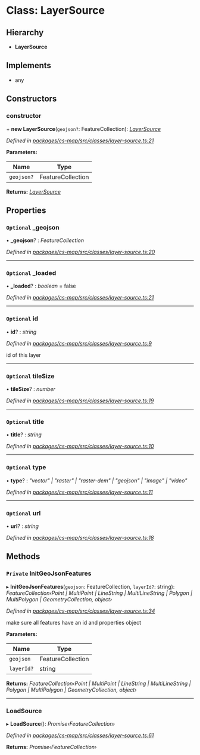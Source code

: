 # Class: LayerSource

## Hierarchy

* **LayerSource**

## Implements

* any

## Constructors

###  constructor

\+ **new LayerSource**(`geojson?`: FeatureCollection): *[LayerSource](_cs_map_src_classes_layer_source_.layersource.md)*

*Defined in [packages/cs-map/src/classes/layer-source.ts:21](https://github.com/TNOCS/csnext/blob/34474da7/packages/cs-map/src/classes/layer-source.ts#L21)*

**Parameters:**

Name | Type |
------ | ------ |
`geojson?` | FeatureCollection |

**Returns:** *[LayerSource](_cs_map_src_classes_layer_source_.layersource.md)*

## Properties

### `Optional` _geojson

• **_geojson**? : *FeatureCollection*

*Defined in [packages/cs-map/src/classes/layer-source.ts:20](https://github.com/TNOCS/csnext/blob/34474da7/packages/cs-map/src/classes/layer-source.ts#L20)*

___

### `Optional` _loaded

• **_loaded**? : *boolean* = false

*Defined in [packages/cs-map/src/classes/layer-source.ts:21](https://github.com/TNOCS/csnext/blob/34474da7/packages/cs-map/src/classes/layer-source.ts#L21)*

___

### `Optional` id

• **id**? : *string*

*Defined in [packages/cs-map/src/classes/layer-source.ts:9](https://github.com/TNOCS/csnext/blob/34474da7/packages/cs-map/src/classes/layer-source.ts#L9)*

id of this layer

___

### `Optional` tileSize

• **tileSize**? : *number*

*Defined in [packages/cs-map/src/classes/layer-source.ts:19](https://github.com/TNOCS/csnext/blob/34474da7/packages/cs-map/src/classes/layer-source.ts#L19)*

___

### `Optional` title

• **title**? : *string*

*Defined in [packages/cs-map/src/classes/layer-source.ts:10](https://github.com/TNOCS/csnext/blob/34474da7/packages/cs-map/src/classes/layer-source.ts#L10)*

___

### `Optional` type

• **type**? : *"vector" | "raster" | "raster-dem" | "geojson" | "image" | "video"*

*Defined in [packages/cs-map/src/classes/layer-source.ts:11](https://github.com/TNOCS/csnext/blob/34474da7/packages/cs-map/src/classes/layer-source.ts#L11)*

___

### `Optional` url

• **url**? : *string*

*Defined in [packages/cs-map/src/classes/layer-source.ts:18](https://github.com/TNOCS/csnext/blob/34474da7/packages/cs-map/src/classes/layer-source.ts#L18)*

## Methods

### `Private` InitGeoJsonFeatures

▸ **InitGeoJsonFeatures**(`geojson`: FeatureCollection, `layerId?`: string): *FeatureCollection‹Point | MultiPoint | LineString | MultiLineString | Polygon | MultiPolygon | GeometryCollection, object›*

*Defined in [packages/cs-map/src/classes/layer-source.ts:34](https://github.com/TNOCS/csnext/blob/34474da7/packages/cs-map/src/classes/layer-source.ts#L34)*

make sure all features have an id and properties object

**Parameters:**

Name | Type |
------ | ------ |
`geojson` | FeatureCollection |
`layerId?` | string |

**Returns:** *FeatureCollection‹Point | MultiPoint | LineString | MultiLineString | Polygon | MultiPolygon | GeometryCollection, object›*

___

###  LoadSource

▸ **LoadSource**(): *Promise‹FeatureCollection›*

*Defined in [packages/cs-map/src/classes/layer-source.ts:61](https://github.com/TNOCS/csnext/blob/34474da7/packages/cs-map/src/classes/layer-source.ts#L61)*

**Returns:** *Promise‹FeatureCollection›*
